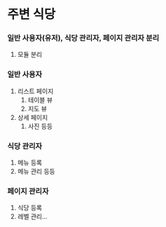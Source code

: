 # 주변 식당 

### 일반 사용자(유저), 식당 관리자, 페이지 관리자 분리
1. 모듈 분리

### 일반 사용자
1. 리스트 페이지
   1. 테이블 뷰
   2. 지도 뷰
2. 상세 페이지
   1. 사진 등등

### 식당 관리자
1. 메뉴 등록
2. 메뉴 관리 등등

### 페이지 관리자
1. 식당 등록
2. 레벨 관리...